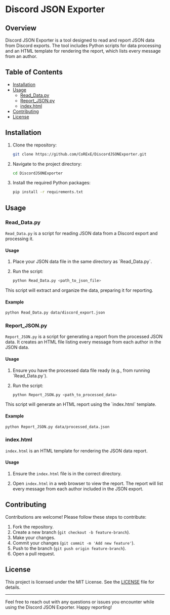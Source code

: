 
# Discord JSON Exporter

## Overview

Discord JSON Exporter is a tool designed to read and report JSON data from Discord exports. The tool includes Python scripts for data processing and an HTML template for rendering the report, which lists every message from an author.

## Table of Contents

- [Installation](#installation)
- [Usage](#usage)
  - [Read_Data.py](#readdatapy)
  - [Report_JSON.py](#reportjsonpy)
  - [index.html](#indexhtml)
- [Contributing](#contributing)
- [License](#license)

## Installation

1. Clone the repository:

    ```sh
    git clone https://github.com/CoRExE/DiscordJSONExporter.git
    ```

2. Navigate to the project directory:

    ```sh
    cd DiscordJSONExporter
    ```

3. Install the required Python packages:

    ```sh
    pip install -r requirements.txt
    ```

## Usage

### Read_Data.py

`Read_Data.py` is a script for reading JSON data from a Discord export and processing it.

#### Usage

1. Place your JSON data file in the same directory as \`Read_Data.py\`.

2. Run the script:

    ```sh
    python Read_Data.py <path_to_json_file>
    ```

This script will extract and organize the data, preparing it for reporting.

#### Example

```sh
python Read_Data.py data/discord_export.json
```

### Report_JSON.py

`Report_JSON.py` is a script for generating a report from the processed JSON data. It creates an HTML file listing every message from each author in the JSON data.

#### Usage

1. Ensure you have the processed data file ready (e.g., from running \`Read_Data.py\`).

2. Run the script:

    ```sh
    python Report_JSON.py <path_to_processed_data>
    ```

This script will generate an HTML report using the \`index.html\` template.

#### Example

```sh
python Report_JSON.py data/processed_data.json
```

### index.html

`index.html` is an HTML template for rendering the JSON data report.

#### Usage

1. Ensure the `index.html` file is in the correct directory.

2. Open `index.html` in a web browser to view the report. The report will list every message from each author included in the JSON export.

## Contributing

Contributions are welcome! Please follow these steps to contribute:

1. Fork the repository.
2. Create a new branch (`git checkout -b feature-branch`).
3. Make your changes.
4. Commit your changes (`git commit -m 'Add new feature'`).
5. Push to the branch (`git push origin feature-branch`).
6. Open a pull request.

## License

This project is licensed under the MIT License. See the [LICENSE](LICENSE) file for details.

---

Feel free to reach out with any questions or issues you encounter while using the Discord JSON Exporter. Happy reporting!
